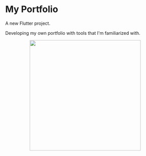 # My Portfolio

A new Flutter project.

Developing my own portfolio with tools that I'm familiarized with.

<p align="center">
   <img src=“images/modelo_1.png” width="350">
</p>